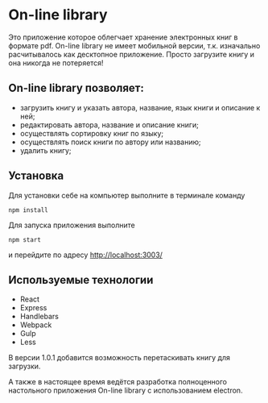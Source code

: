 # On-line library

Это приложение которое облегчает хранение электронных книг в формате pdf.
On-line library не имеет мобильной версии, т.к. изначально расчитывалось как 
десктопное приложение.
Просто загрузите книгу и она никогда не потеряется!



## On-line library позволяет:
* загрузить книгу и указать автора, название, язык книги и описание к ней;
* редактировать автора, название и описание книги;
* осуществлять сортировку книг по языку;
* осуществлять поиск книги по автору или названию;
* удалить книгу;



## Установка

Для установки себе на компьютер выполните в терминале команду

    npm install

Для запуска приложения выполните

    npm start

и перейдите по адресу <http://localhost:3003/>



## Используемые технологии
* React
* Express
* Handlebars
* Webpack
* Gulp
* Less



В версии 1.0.1 добавится возможность перетаскивать книгу для загрузки.

А также в настоящее время ведётся разработка полноценного настольного приложения 
On-line library с использованием electron.
